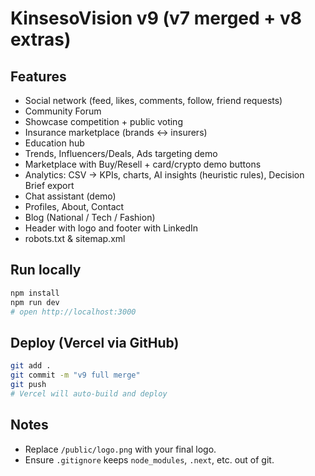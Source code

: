 # KinsesoVision v9 (v7 merged + v8 extras)

## Features
- Social network (feed, likes, comments, follow, friend requests)
- Community Forum
- Showcase competition + public voting
- Insurance marketplace (brands ↔ insurers)
- Education hub
- Trends, Influencers/Deals, Ads targeting demo
- Marketplace with Buy/Resell + card/crypto demo buttons
- Analytics: CSV → KPIs, charts, AI insights (heuristic rules), Decision Brief export
- Chat assistant (demo)
- Profiles, About, Contact
- Blog (National / Tech / Fashion)
- Header with logo and footer with LinkedIn
- robots.txt & sitemap.xml

## Run locally
```bash
npm install
npm run dev
# open http://localhost:3000
```

## Deploy (Vercel via GitHub)
```bash
git add .
git commit -m "v9 full merge"
git push
# Vercel will auto-build and deploy
```

## Notes
- Replace `/public/logo.png` with your final logo.
- Ensure `.gitignore` keeps `node_modules`, `.next`, etc. out of git.
